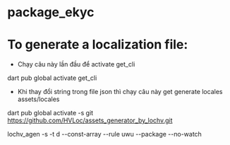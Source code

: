 # package_ekyc

# To generate a localization file:

- Chạy câu này lần đầu để activate get_cli

dart pub global activate get_cli

- Khi thay đổi string trong file json thì chạy câu này
  get generate locales assets/locales


dart pub global activate -s git https://github.com/HVLoc/assets_generator_by_lochv.git


lochv_agen -s -t d --const-array --rule uwu --package --no-watch
